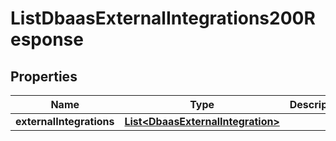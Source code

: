 

# ListDbaasExternalIntegrations200Response


## Properties

| Name | Type | Description | Notes |
|------------ | ------------- | ------------- | -------------|
|**externalIntegrations** | [**List&lt;DbaasExternalIntegration&gt;**](DbaasExternalIntegration.md) |  |  [optional] |



